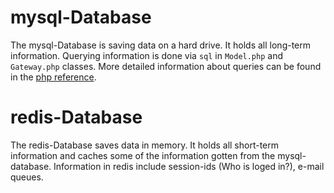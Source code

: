 # mysql-Database

The mysql-Database is saving data on a hard drive.
It holds all long-term information.
Querying information is done via `sql` in `Model.php` and `Gateway.php` classes.
More detailed information about queries can be found in the [php reference](php.md).

# redis-Database
The redis-Database saves data in memory.
It holds all short-term information and caches some of the information gotten from the mysql-database.
Information in redis include session-ids (Who is loged in?), e-mail queues.


